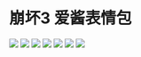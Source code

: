 # 崩坏3 爱酱表情包

![](https://cdn.jsdelivr.net/gh/2x-ercha/twikoo-magic@1.0/image/HONKAI3-AIChan/12bcb0ea6827654841cfc26a04184188d3bf3c13.gif)
![](https://cdn.jsdelivr.net/gh/2x-ercha/twikoo-magic@1.0/image/HONKAI3-AIChan/2f2de97f9fd55579fc79b62fcae092ad8e011f6f.png)
![](https://cdn.jsdelivr.net/gh/2x-ercha/twikoo-magic@1.0/image/HONKAI3-AIChan/349e21240a038001de7844e40552fbb5c5ca93df.jpg)
![](https://cdn.jsdelivr.net/gh/2x-ercha/twikoo-magic@1.0/image/HONKAI3-AIChan/94526da47cbe6f230c29c8fd6d703260ba93c879.png)
![](https://cdn.jsdelivr.net/gh/2x-ercha/twikoo-magic@1.0/image/HONKAI3-AIChan/9985055e512eaa1f9eda7493ed5a77130e8c5a49.jpg)
![](https://cdn.jsdelivr.net/gh/2x-ercha/twikoo-magic@1.0/image/HONKAI3-AIChan/a6d9c3d9665697d2232e201ff0402f8d5e1c3b10.jpg)
![](https://cdn.jsdelivr.net/gh/2x-ercha/twikoo-magic@1.0/image/HONKAI3-AIChan/d65b36ccae610bc4479209cd6e62bb91b0f76188.jpg)
